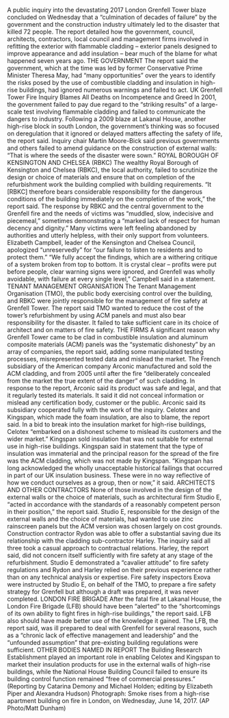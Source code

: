A public inquiry into the devastating 2017 London Grenfell Tower blaze concluded on Wednesday that a “culmination of decades of failure” by the government and the construction industry ultimately led to the disaster that killed 72 people.
The report detailed how the government, council, architects, contractors, local council and management firms involved in refitting the exterior with flammable cladding – exterior panels designed to improve appearance and add insulation – bear much of the blame for what happened seven years ago.
THE GOVERNMENT
The report said the government, which at the time was led by former Conservative Prime Minister Theresa May, had “many opportunities” over the years to identify the risks posed by the use of combustible cladding and insulation in high-rise buildings, had ignored numerous warnings and failed to act.
UK Grenfell Tower Fire Inquiry Blames All Deaths on Incompetence and Greed
In 2001, the government failed to pay due regard to the “striking results” of a large-scale test involving flammable cladding and failed to communicate the dangers to industry.
Following a 2009 blaze at Lakanal House, another high-rise block in south London, the government’s thinking was so focused on deregulation that it ignored or delayed matters affecting the safety of life, the report said.
Inquiry chair Martin Moore-Bick said previous governments and others failed to amend guidance on the construction of external walls: “That is where the seeds of the disaster were sown.”
ROYAL BOROUGH OF KENSINGTON AND CHELSEA (RBKC)
The wealthy Royal Borough of Kensington and Chelsea (RBKC), the local authority, failed to scrutinize the design or choice of materials and ensure that on completion of the refurbishment work the building complied with building requirements.
“It [RBKC] therefore bears considerable responsibility for the dangerous conditions of the building immediately on the completion of the work,” the report said.
The response by RBKC and the central government to the Grenfell fire and the needs of victims was “muddled, slow, indecisive and piecemeal,” sometimes demonstrating a “marked lack of respect for human decency and dignity.”
Many victims were left feeling abandoned by authorities and utterly helpless, with their only support from volunteers.
Elizabeth Campbell, leader of the Kensington and Chelsea Council, apologized “unreservedly” for “our failure to listen to residents and to protect them.”
“We fully accept the findings, which are a withering critique of a system broken from top to bottom. It is crystal clear – profits were put before people, clear warning signs were ignored, and Grenfell was wholly avoidable, with failure at every single level,” Campbell said in a statement.
TENANT MANAGEMENT ORGANISATION
The Tenant Management Organisation (TMO), the public body exercising control over the building, and RBKC were jointly responsible for the management of fire safety at Grenfell Tower.
The report said TMO wanted to reduce the cost of the tower’s refurbishment by using ACM panels and must also bear responsibility for the disaster. It failed to take sufficient care in its choice of architect and on matters of fire safety.
THE FIRMS
A significant reason why Grenfell Tower came to be clad in combustible insulation and aluminum composite materials (ACM) panels was the “systematic dishonesty” by an array of companies, the report said, adding some manipulated testing processes, misrepresented tested data and mislead the market.
The French subsidiary of the American company Arconic manufactured and sold the ACM cladding, and from 2005 until after the fire “deliberately concealed from the market the true extent of the danger” of such cladding.
In response to the report, Arconic said its product was safe and legal, and that it regularly tested its materials. It said it did not conceal information or mislead any certification body, customer or the public.
Arconic said its subsidiary cooperated fully with the work of the inquiry.
Celotex and Kingspan, which made the foam insulation, are also to blame, the report said.
In a bid to break into the insulation market for high-rise buildings, Celotex “embarked on a dishonest scheme to mislead its customers and the wider market.”
Kingspan sold insulation that was not suitable for external use in high-rise buildings.
Kingspan said in statement that the type of insulation was immaterial and the principal reason for the spread of the fire was the ACM cladding, which was not made by Kingspan.
“Kingspan has long acknowledged the wholly unacceptable historical failings that occurred in part of our UK insulation business. These were in no way reflective of how we conduct ourselves as a group, then or now,” it said.
ARCHITECTS AND OTHER CONTRACTORS
None of those involved in the design of the external walls or the choice of materials, such as architectural firm Studio E, “acted in accordance with the standards of a reasonably competent person in their position,” the report said.
Studio E, responsible for the design of the external walls and the choice of materials, had wanted to use zinc rainscreen panels but the ACM version was chosen largely on cost grounds.
Construction contractor Rydon was able to offer a substantial saving due its relationship with the cladding sub-contractor Harley. The inquiry said all three took a casual approach to contractual relations.
Harley, the report said, did not concern itself sufficiently with fire safety at any stage of the refurbishment.
Studio E demonstrated a “cavalier attitude” to fire safety regulations and Rydon and Harley relied on their previous experience rather than on any technical analysis or expertise.
Fire safety inspectors Exova were instructed by Studio E, on behalf of the TMO, to prepare a fire safety strategy for Grenfell but although a draft was prepared, it was never completed.
LONDON FIRE BRIGADE
After the fatal fire at Lakanal House, the London Fire Brigade (LFB) should have been “alerted” to the “shortcomings of its own ability to fight fires in high-rise buildings,” the report said. LFB also should have made better use of the knowledge it gained.
The LFB, the report said, was ill prepared to deal with Grenfell for several reasons, such as a “chronic lack of effective management and leadership” and the “unfounded assumption” that pre-existing building regulations were sufficient.
OTHER BODIES NAMED IN REPORT
The Building Research Establishment played an important role in enabling Celotex and Kingspan to market their insulation products for use in the external walls of high-rise buildings, while the National House Building Council failed to ensure its building control function remained “free of commercial pressures.”
(Reporting by Catarina Demony and Michael Holden; editing by Elizabeth Piper and Alexandra Hudson)
Photograph: Smoke rises from a high-rise apartment building on fire in London, on Wednesday, June 14, 2017. (AP Photo/Matt Dunham)